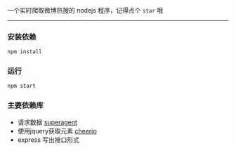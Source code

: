一个实时爬取微博热搜的 nodejs 程序，记得点个 `star` 哦

---

### 安装依赖

```bash
npm install
```

### 运行

```bash
npm start
```

### 主要依赖库

- 请求数据 [superagent](https://github.com/visionmedia/superagent)
- 使用jquery获取元素 [cheerio](https://github.com/cheeriojs/cheerio)
- express 写出接口形式
